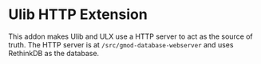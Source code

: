 # Ulib HTTP Extension
This addon makes Ulib and ULX use a HTTP server to act as the source of truth.
The HTTP server is at `/src/gmod-database-webserver` and uses RethinkDB as the database.
